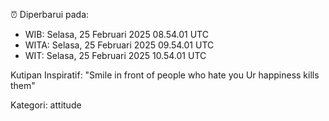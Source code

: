 ⏰ Diperbarui pada:
- WIB: Selasa, 25 Februari 2025 08.54.01 UTC
- WITA: Selasa, 25 Februari 2025 09.54.01 UTC
- WIT: Selasa, 25 Februari 2025 10.54.01 UTC

Kutipan Inspiratif:
"Smile in front of people who hate you Ur happiness kills them"


Kategori: attitude

